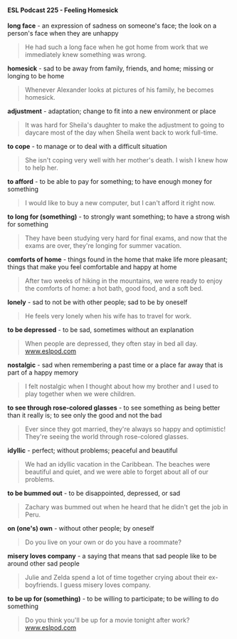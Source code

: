 #### ESL Podcast 225 - Feeling Homesick

**long face** - an expression of sadness on someone's face; the look on a person's
face when they are unhappy

> He had such a long face when he got home from work that we immediately
knew something was wrong.

**homesick** - sad to be away from family, friends, and home; missing or longing to
be home

> Whenever Alexander looks at pictures of his family, he becomes homesick.

**adjustment** - adaptation; change to fit into a new environment or place

> It was hard for Sheila's daughter to make the adjustment to going to daycare
most of the day when Sheila went back to work full-time.

**to cope** - to manage or to deal with a difficult situation

> She isn't coping very well with her mother's death. I wish I knew how to help
her.

**to afford** - to be able to pay for something; to have enough money for something

> I would like to buy a new computer, but I can't afford it right now.

**to long for (something)** - to strongly want something; to have a strong wish for
something

> They have been studying very hard for final exams, and now that the exams are
over, they're longing for summer vacation.

**comforts of home** - things found in the home that make life more pleasant;
things that make you feel comfortable and happy at home

> After two weeks of hiking in the mountains, we were ready to enjoy the comforts
of home: a hot bath, good food, and a soft bed.

**lonely** - sad to not be with other people; sad to be by oneself

> He feels very lonely when his wife has to travel for work.

**to be depressed** - to be sad, sometimes without an explanation

> When people are depressed, they often stay in bed all day.
www.eslpod.com

**nostalgic** - sad when remembering a past time or a place far away that is part of
a happy memory

> I felt nostalgic when I thought about how my brother and I used to play together
when we were children.

**to see through rose-colored glasses** - to see something as being better than it
really is; to see only the good and not the bad

> Ever since they got married, they're always so happy and optimistic! They're
seeing the world through rose-colored glasses.

**idyllic** - perfect; without problems; peaceful and beautiful

> We had an idyllic vacation in the Caribbean. The beaches were beautiful and
quiet, and we were able to forget about all of our problems.

**to be bummed out** - to be disappointed, depressed, or sad

> Zachary was bummed out when he heard that he didn't get the job in Peru.

**on (one's) own** - without other people; by oneself

> Do you live on your own or do you have a roommate?

**misery loves company** - a saying that means that sad people like to be around
other sad people

> Julie and Zelda spend a lot of time together crying about their ex-boyfriends. I
guess misery loves company.

**to be up for (something)** - to be willing to participate; to be willing to do
something

> Do you think you'll be up for a movie tonight after work?
www.eslpod.com

